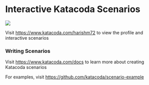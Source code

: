 # Interactive Katacoda Scenarios

[![](http://shields.katacoda.com/katacoda/harishm72/count.svg)](https://www.katacoda.com/harishm72 "Get your profile on Katacoda.com")

Visit https://www.katacoda.com/harishm72 to view the profile and interactive scenarios

### Writing Scenarios
Visit https://www.katacoda.com/docs to learn more about creating Katacoda scenarios

For examples, visit https://github.com/katacoda/scenario-example
